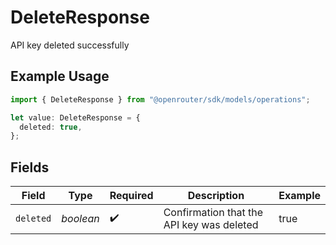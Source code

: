 # DeleteResponse

API key deleted successfully

## Example Usage

```typescript
import { DeleteResponse } from "@openrouter/sdk/models/operations";

let value: DeleteResponse = {
  deleted: true,
};
```

## Fields

| Field                                     | Type                                      | Required                                  | Description                               | Example                                   |
| ----------------------------------------- | ----------------------------------------- | ----------------------------------------- | ----------------------------------------- | ----------------------------------------- |
| `deleted`                                 | *boolean*                                 | :heavy_check_mark:                        | Confirmation that the API key was deleted | true                                      |